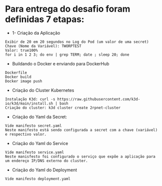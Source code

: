 # Para entrega do desafio foram definidas 7 etapas:

* 1- Criação da Aplicação
```
Exibir de 20 em 20 segundos no Log do Pod (um valor de uma secret)
Chave (Nome da Variável): TWORPTEST  
Valor: true100%
for i in 1 2 3; do env | grep TERM; date ; sleep 20; done
```

* Buildando o Docker e enviando para DockerHub
```
Dockerfile
Docker build
Docker image push
```

* Criação do Cluster Kubernetes
```
Instalação K3d: curl -s https://raw.githubusercontent.com/k3d-io/k3d/main/install.sh | bash
Criação do cluster: k3d cluster create 2rpnet-cluster
```

* Criação do Yaml da Secret:
```
Vide manifesto secret.yaml
Neste manifesto está sendo configurada a secret com a chave (variável) e respectivo valor.
```

* Criação do Yaml do Service
```
Vide manifesto service.yaml
Neste manisfesto foi configurado o serviço que expõe a aplicação para um endereço IP/DNS externo do cluster.
```

* Criação do Yaml do Deployment
```
Vide manifesto deployment.yaml
```
